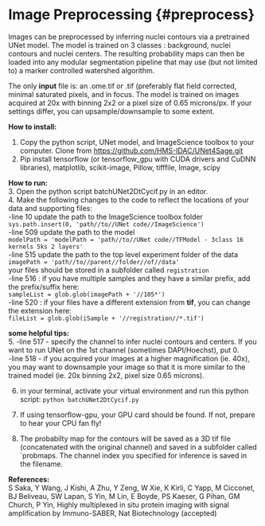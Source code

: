 # Image Preprocessing {#preprocess}

Images can be preprocessed by inferring nuclei contours via a pretrained UNet model. The model is trained on 3 classes : background, nuclei contours and nuclei centers. The resulting probability maps can then be loaded into any modular segmentation pipeline that may use (but not limited to) a marker controlled watershed algorithm. 

The only **input** file is:
an .ome.tif or .tif  (preferably flat field corrected, minimal saturated pixels, and in focus. The model is trained on images acquired at 20x with binning 2x2 or a pixel size of 0.65 microns/px. If your settings differ, you can upsample/downsample to some extent.

**How to install:**
1. Copy the python script, UNet model, and ImageScience toolbox to your computer. Clone from https://github.com/HMS-IDAC/UNet4Sage.git
2. Pip install tensorflow (or tensorflow_gpu with CUDA drivers and CuDNN libraries), matplotlib, scikit-image, Pillow, tifffile, Image, scipy

**How to run:**<br/>
3. Open the python script batchUNet2DtCycif.py in an editor.<br/>
4. Make the following changes to the code to reflect the locations of your data and supporting files:<br/>
-line 10 update the path to the ImageScience toolbox folder `sys.path.insert(0, 'path//to//UNet code//ImageScience')`<br/>
-line 509 update the path to the model <br/>
`modelPath = 'modelPath = 'path//to//UNet code//TFModel - 3class 16 kernels 5ks 2 layers'`<br/>
-line 515 update the path to the top level experiment folder of the data <br/>
`imagePath = 'path//to//parent//folder//of//data'` <br/>
your files should be stored in a subfolder called `registration` <br/>
-line 516 : if you have multiple samples and they have a similar prefix, add the prefix/suffix here: <br/>`sampleList = glob.glob(imagePath + '//105*')`<br/>
-line 520 : if your files have a different extension from **tif**, you can change the extension here:<br/>
`fileList = glob.glob(iSample + '//registration//*.tif')`<br/>

**some helpful tips:**<br/>
5. -line 517 - specify the channel to infer nuclei contours and centers. If you want to run UNet on the 1st channel (sometimes DAPI/Hoechst), put 0.<br/>
-line 518 - if you acquired your images at a higher magnification (ie. 40x), you may want to downsample your image so that it is more similar to the trained model (ie. 20x binning 2x2, pixel size 0.65 microns).<br/>

6. in your terminal, activate your virtual environment and run this python script:
`python batchUNet2DtCycif.py`

7. If using tensorflow-gpu, your GPU card should be found. If not, prepare to hear your CPU fan fly! 
8. The probabilty map for the contours will be saved as a 3D tif file (concatenated with the original channel) and saved in a subfolder called `probmaps. The channel index you specified for inference is saved in the filename.

**References:** <br/>
S Saka, Y Wang, J Kishi, A Zhu, Y Zeng, W Xie, K Kirli, C Yapp, M Cicconet, BJ Beliveau, SW Lapan, S Yin, M Lin, E Boyde, PS Kaeser, G Pihan, GM Church, P Yin, Highly multiplexed in situ protein imaging with signal amplification by Immuno-SABER, Nat Biotechnology (accepted)

